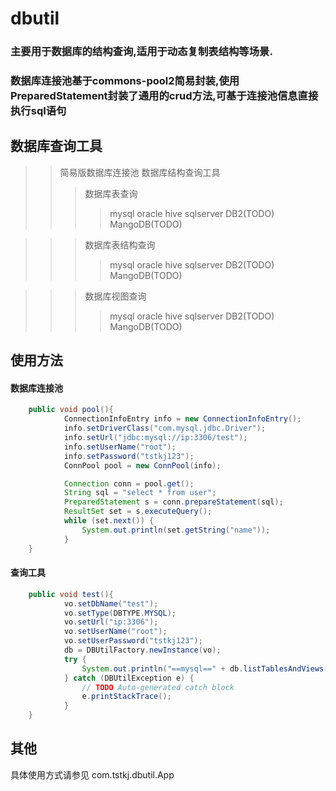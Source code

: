 # dbutil
### 主要用于数据库的结构查询,适用于动态复制表结构等场景.
### 数据库连接池基于commons-pool2简易封装,使用PreparedStatement封装了通用的crud方法,可基于连接池信息直接执行sql语句
## 数据库查询工具
>> 简易版数据库连接池
>> 数据库结构查询工具
>>> 数据库表查询
>>>> mysql
>>>> oracle
>>>> hive
>>>> sqlserver
>>>> DB2(TODO)
>>>> MangoDB(TODO)


>>> 数据库表结构查询
>>>> mysql
>>>> oracle
>>>> hive
>>>> sqlserver
>>>> DB2(TODO)
>>>> MangoDB(TODO)

>>> 数据库视图查询
>>>> mysql
>>>> oracle
>>>> hive
>>>> sqlserver
>>>> DB2(TODO)
>>>> MangoDB(TODO)

## 使用方法
#### 数据库连接池
``` java
	public void pool(){
			ConnectionInfoEntry info = new ConnectionInfoEntry();
			info.setDriverClass("com.mysql.jdbc.Driver");
			info.setUrl("jdbc:mysql://ip:3306/test");
			info.setUserName("root");
			info.setPassword("tstkj123");
			ConnPool pool = new ConnPool(info);

			Connection conn = pool.get();
			String sql = "select * from user";
			PreparedStatement s = conn.prepareStatement(sql);
			ResultSet set = s.executeQuery();
			while (set.next()) {
				System.out.println(set.getString("name"));
			}
	}
```
#### 查询工具
``` java
	public void test(){
			vo.setDbName("test");
			vo.setType(DBTYPE.MYSQL);
			vo.setUrl("ip:3306");
			vo.setUserName("root");
			vo.setUserPassword("tstkj123");
			db = DBUtilFactory.newInstance(vo);
			try {
				System.out.println("==mysql==" + db.listTablesAndViews());
			} catch (DBUtilException e) {
				// TODO Auto-generated catch block
				e.printStackTrace();
			}
	}
```
## 其他
具体使用方式请参见 com.tstkj.dbutil.App

